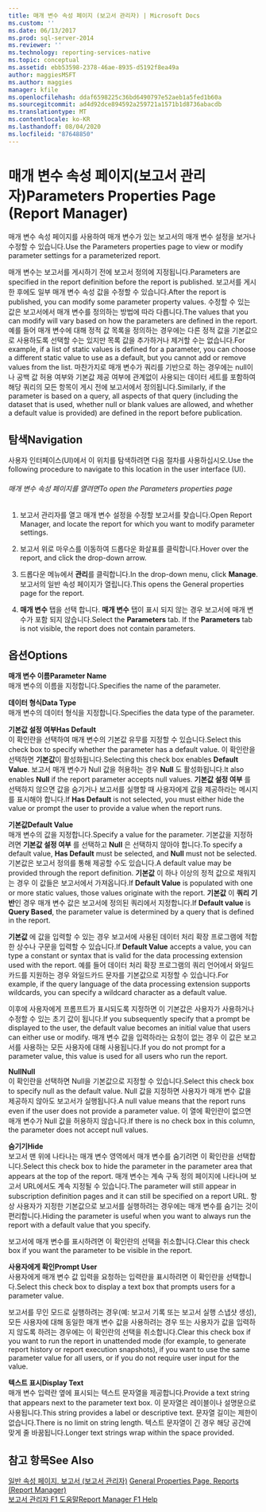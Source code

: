 ```yaml
---
title: 매개 변수 속성 페이지 (보고서 관리자) | Microsoft Docs
ms.custom: ''
ms.date: 06/13/2017
ms.prod: sql-server-2014
ms.reviewer: ''
ms.technology: reporting-services-native
ms.topic: conceptual
ms.assetid: ebb53598-2378-46ae-8935-d5192f8ea49a
author: maggiesMSFT
ms.author: maggies
manager: kfile
ms.openlocfilehash: ddaf6598225c36bd6490797e52aeb1a5fed1b60a
ms.sourcegitcommit: ad4d92dce894592a259721a1571b1d8736abacdb
ms.translationtype: MT
ms.contentlocale: ko-KR
ms.lasthandoff: 08/04/2020
ms.locfileid: "87648850"
---
```

# <a name="parameters-properties-page-report-manager"></a><span data-ttu-id="81773-102">매개 변수 속성 페이지(보고서 관리자)</span><span class="sxs-lookup"><span data-stu-id="81773-102">Parameters Properties Page (Report Manager)</span></span>
  <span data-ttu-id="81773-103">매개 변수 속성 페이지를 사용하여 매개 변수가 있는 보고서의 매개 변수 설정을 보거나 수정할 수 있습니다.</span><span class="sxs-lookup"><span data-stu-id="81773-103">Use the Parameters properties page to view or modify parameter settings for a parameterized report.</span></span>  
  
 <span data-ttu-id="81773-104">매개 변수는 보고서를 게시하기 전에 보고서 정의에 지정됩니다.</span><span class="sxs-lookup"><span data-stu-id="81773-104">Parameters are specified in the report definition before the report is published.</span></span> <span data-ttu-id="81773-105">보고서를 게시한 후에도 일부 매개 변수 속성 값을 수정할 수 있습니다.</span><span class="sxs-lookup"><span data-stu-id="81773-105">After the report is published, you can modify some parameter property values.</span></span> <span data-ttu-id="81773-106">수정할 수 있는 값은 보고서에서 매개 변수를 정의하는 방법에 따라 다릅니다.</span><span class="sxs-lookup"><span data-stu-id="81773-106">The values that you can modify will vary based on how the parameters are defined in the report.</span></span> <span data-ttu-id="81773-107">예를 들어 매개 변수에 대해 정적 값 목록을 정의하는 경우에는 다른 정적 값을 기본값으로 사용하도록 선택할 수는 있지만 목록 값을 추가하거나 제거할 수는 없습니다.</span><span class="sxs-lookup"><span data-stu-id="81773-107">For example, if a list of static values is defined for a parameter, you can choose a different static value to use as a default, but you cannot add or remove values from the list.</span></span> <span data-ttu-id="81773-108">마찬가지로 매개 변수가 쿼리를 기반으로 하는 경우에는 null이나 공백 값 허용 여부와 기본값 제공 여부에 관계없이 사용되는 데이터 세트를 포함하여 해당 쿼리의 모든 항목이 게시 전에 보고서에서 정의됩니다.</span><span class="sxs-lookup"><span data-stu-id="81773-108">Similarly, if the parameter is based on a query, all aspects of that query (including the dataset that is used, whether null or blank values are allowed, and whether a default value is provided) are defined in the report before publication.</span></span>  
  
## <a name="navigation"></a><span data-ttu-id="81773-109">탐색</span><span class="sxs-lookup"><span data-stu-id="81773-109">Navigation</span></span>  
 <span data-ttu-id="81773-110">사용자 인터페이스(UI)에서 이 위치를 탐색하려면 다음 절차를 사용하십시오.</span><span class="sxs-lookup"><span data-stu-id="81773-110">Use the following procedure to navigate to this location in the user interface (UI).</span></span>  
  
###### <a name="to-open-the-parameters-properties-page"></a><span data-ttu-id="81773-111">매개 변수 속성 페이지를 열려면</span><span class="sxs-lookup"><span data-stu-id="81773-111">To open the Parameters properties page</span></span>  
  
1.  <span data-ttu-id="81773-112">보고서 관리자를 열고 매개 변수 설정을 수정할 보고서를 찾습니다.</span><span class="sxs-lookup"><span data-stu-id="81773-112">Open Report Manager, and locate the report for which you want to modify parameter settings.</span></span>  
  
2.  <span data-ttu-id="81773-113">보고서 위로 마우스를 이동하여 드롭다운 화살표를 클릭합니다.</span><span class="sxs-lookup"><span data-stu-id="81773-113">Hover over the report, and click the drop-down arrow.</span></span>  
  
3.  <span data-ttu-id="81773-114">드롭다운 메뉴에서 **관리**를 클릭합니다.</span><span class="sxs-lookup"><span data-stu-id="81773-114">In the drop-down menu, click **Manage**.</span></span> <span data-ttu-id="81773-115">보고서의 일반 속성 페이지가 열립니다.</span><span class="sxs-lookup"><span data-stu-id="81773-115">This opens the General properties page for the report.</span></span>  
  
4.  <span data-ttu-id="81773-116">**매개 변수** 탭을 선택 합니다. **매개 변수** 탭이 표시 되지 않는 경우 보고서에 매개 변수가 포함 되지 않습니다.</span><span class="sxs-lookup"><span data-stu-id="81773-116">Select the **Parameters** tab. If the **Parameters** tab is not visible, the report does not contain parameters.</span></span>  
  
## <a name="options"></a><span data-ttu-id="81773-117">옵션</span><span class="sxs-lookup"><span data-stu-id="81773-117">Options</span></span>  
 <span data-ttu-id="81773-118">**매개 변수 이름**</span><span class="sxs-lookup"><span data-stu-id="81773-118">**Parameter Name**</span></span>  
 <span data-ttu-id="81773-119">매개 변수의 이름을 지정합니다.</span><span class="sxs-lookup"><span data-stu-id="81773-119">Specifies the name of the parameter.</span></span>  
  
 <span data-ttu-id="81773-120">**데이터 형식**</span><span class="sxs-lookup"><span data-stu-id="81773-120">**Data Type**</span></span>  
 <span data-ttu-id="81773-121">매개 변수의 데이터 형식을 지정합니다.</span><span class="sxs-lookup"><span data-stu-id="81773-121">Specifies the data type of the parameter.</span></span>  
  
 <span data-ttu-id="81773-122">**기본값 설정 여부**</span><span class="sxs-lookup"><span data-stu-id="81773-122">**Has Default**</span></span>  
 <span data-ttu-id="81773-123">이 확인란을 선택하여 매개 변수의 기본값 유무를 지정할 수 있습니다.</span><span class="sxs-lookup"><span data-stu-id="81773-123">Select this check box to specify whether the parameter has a default value.</span></span> <span data-ttu-id="81773-124">이 확인란을 선택하면 **기본값**이 활성화됩니다.</span><span class="sxs-lookup"><span data-stu-id="81773-124">Selecting this check box enables **Default Value**.</span></span> <span data-ttu-id="81773-125">보고서 매개 변수가 Null 값을 허용하는 경우 **Null** 도 활성화됩니다.</span><span class="sxs-lookup"><span data-stu-id="81773-125">It also enables **Null** if the report parameter accepts null values.</span></span> <span data-ttu-id="81773-126">**기본값 설정 여부** 를 선택하지 않으면 값을 숨기거나 보고서를 실행할 때 사용자에게 값을 제공하라는 메시지를 표시해야 합니다.</span><span class="sxs-lookup"><span data-stu-id="81773-126">If **Has Default** is not selected, you must either hide the value or prompt the user to provide a value when the report runs.</span></span>  
  
 <span data-ttu-id="81773-127">**기본값**</span><span class="sxs-lookup"><span data-stu-id="81773-127">**Default Value**</span></span>  
 <span data-ttu-id="81773-128">매개 변수의 값을 지정합니다.</span><span class="sxs-lookup"><span data-stu-id="81773-128">Specify a value for the parameter.</span></span> <span data-ttu-id="81773-129">기본값을 지정하려면 **기본값 설정 여부** 를 선택하고 **Null** 은 선택하지 않아야 합니다.</span><span class="sxs-lookup"><span data-stu-id="81773-129">To specify a default value, **Has Default** must be selected, and **Null** must not be selected.</span></span> <span data-ttu-id="81773-130">기본값은 보고서 정의를 통해 제공할 수도 있습니다.</span><span class="sxs-lookup"><span data-stu-id="81773-130">A default value may be provided through the report definition.</span></span> <span data-ttu-id="81773-131">**기본값** 이 하나 이상의 정적 값으로 채워지는 경우 이 값들은 보고서에서 가져옵니다.</span><span class="sxs-lookup"><span data-stu-id="81773-131">If **Default Value** is populated with one or more static values, those values originate with the report.</span></span> <span data-ttu-id="81773-132">**기본값** 이 **쿼리 기반**인 경우 매개 변수 값은 보고서에 정의된 쿼리에서 지정합니다.</span><span class="sxs-lookup"><span data-stu-id="81773-132">If **Default value** is **Query Based**, the parameter value is determined by a query that is defined in the report.</span></span>  
  
 <span data-ttu-id="81773-133">**기본값** 에 값을 입력할 수 있는 경우 보고서에 사용된 데이터 처리 확장 프로그램에 적합한 상수나 구문을 입력할 수 있습니다.</span><span class="sxs-lookup"><span data-stu-id="81773-133">If **Default Value** accepts a value, you can type a constant or syntax that is valid for the data processing extension used with the report.</span></span> <span data-ttu-id="81773-134">예를 들어 데이터 처리 확장 프로그램의 쿼리 언어에서 와일드카드를 지원하는 경우 와일드카드 문자를 기본값으로 지정할 수 있습니다.</span><span class="sxs-lookup"><span data-stu-id="81773-134">For example, if the query language of the data processing extension supports wildcards, you can specify a wildcard character as a default value.</span></span>  
  
 <span data-ttu-id="81773-135">이후에 사용자에게 프롬프트가 표시되도록 지정하면 이 기본값은 사용자가 사용하거나 수정할 수 있는 초기 값이 됩니다.</span><span class="sxs-lookup"><span data-stu-id="81773-135">If you subsequently specify that a prompt be displayed to the user, the default value becomes an initial value that users can either use or modify.</span></span> <span data-ttu-id="81773-136">매개 변수 값을 입력하라는 요청이 없는 경우 이 값은 보고서를 사용하는 모든 사용자에 대해 사용됩니다.</span><span class="sxs-lookup"><span data-stu-id="81773-136">If you do not prompt for a parameter value, this value is used for all users who run the report.</span></span>  
  
 <span data-ttu-id="81773-137">**Null**</span><span class="sxs-lookup"><span data-stu-id="81773-137">**Null**</span></span>  
 <span data-ttu-id="81773-138">이 확인란을 선택하면 Null을 기본값으로 지정할 수 있습니다.</span><span class="sxs-lookup"><span data-stu-id="81773-138">Select this check box to specify null as the default value.</span></span> <span data-ttu-id="81773-139">Null 값을 지정하면 사용자가 매개 변수 값을 제공하지 않아도 보고서가 실행됩니다.</span><span class="sxs-lookup"><span data-stu-id="81773-139">A null value means that the report runs even if the user does not provide a parameter value.</span></span> <span data-ttu-id="81773-140">이 열에 확인란이 없으면 매개 변수가 Null 값을 허용하지 않습니다.</span><span class="sxs-lookup"><span data-stu-id="81773-140">If there is no check box in this column, the parameter does not accept null values.</span></span>  
  
 <span data-ttu-id="81773-141">**숨기기**</span><span class="sxs-lookup"><span data-stu-id="81773-141">**Hide**</span></span>  
 <span data-ttu-id="81773-142">보고서 맨 위에 나타나는 매개 변수 영역에서 매개 변수를 숨기려면 이 확인란을 선택합니다.</span><span class="sxs-lookup"><span data-stu-id="81773-142">Select this check box to hide the parameter in the parameter area that appears at the top of the report.</span></span> <span data-ttu-id="81773-143">매개 변수는 계속 구독 정의 페이지에 나타나며 보고서 URL에서도 계속 지정될 수 있습니다.</span><span class="sxs-lookup"><span data-stu-id="81773-143">The parameter will still appear in subscription definition pages and it can still be specified on a report URL.</span></span> <span data-ttu-id="81773-144">항상 사용자가 지정한 기본값으로 보고서를 실행하려는 경우에는 매개 변수를 숨기는 것이 편리합니다.</span><span class="sxs-lookup"><span data-stu-id="81773-144">Hiding the parameter is useful when you want to always run the report with a default value that you specify.</span></span>  
  
 <span data-ttu-id="81773-145">보고서에 매개 변수를 표시하려면 이 확인란의 선택을 취소합니다.</span><span class="sxs-lookup"><span data-stu-id="81773-145">Clear this check box if you want the parameter to be visible in the report.</span></span>  
  
 <span data-ttu-id="81773-146">**사용자에게 확인**</span><span class="sxs-lookup"><span data-stu-id="81773-146">**Prompt User**</span></span>  
 <span data-ttu-id="81773-147">사용자에게 매개 변수 값 입력을 요청하는 입력란을 표시하려면 이 확인란을 선택합니다.</span><span class="sxs-lookup"><span data-stu-id="81773-147">Select this check box to display a text box that prompts users for a parameter value.</span></span>  
  
 <span data-ttu-id="81773-148">보고서를 무인 모드로 실행하려는 경우(예: 보고서 기록 또는 보고서 실행 스냅샷 생성), 모든 사용자에 대해 동일한 매개 변수 값을 사용하려는 경우 또는 사용자가 값을 입력하지 않도록 하려는 경우에는 이 확인란의 선택을 취소합니다.</span><span class="sxs-lookup"><span data-stu-id="81773-148">Clear this check box if you want to run the report in unattended mode (for example, to generate report history or report execution snapshots), if you want to use the same parameter value for all users, or if you do not require user input for the value.</span></span>  
  
 <span data-ttu-id="81773-149">**텍스트 표시**</span><span class="sxs-lookup"><span data-stu-id="81773-149">**Display Text**</span></span>  
 <span data-ttu-id="81773-150">매개 변수 입력란 옆에 표시되는 텍스트 문자열을 제공합니다.</span><span class="sxs-lookup"><span data-stu-id="81773-150">Provide a text string that appears next to the parameter text box.</span></span> <span data-ttu-id="81773-151">이 문자열은 레이블이나 설명문으로 사용됩니다.</span><span class="sxs-lookup"><span data-stu-id="81773-151">This string provides a label or descriptive text.</span></span> <span data-ttu-id="81773-152">문자열 길이는 제한이 없습니다.</span><span class="sxs-lookup"><span data-stu-id="81773-152">There is no limit on string length.</span></span> <span data-ttu-id="81773-153">텍스트 문자열이 긴 경우 해당 공간에 맞게 줄 바꿈됩니다.</span><span class="sxs-lookup"><span data-stu-id="81773-153">Longer text strings wrap within the space provided.</span></span>  
  
## <a name="see-also"></a><span data-ttu-id="81773-154">참고 항목</span><span class="sxs-lookup"><span data-stu-id="81773-154">See Also</span></span>  
 <span data-ttu-id="81773-155">[일반 속성 페이지, 보고서 &#40;보고서 관리자&#41;](../../2014/reporting-services/general-properties-page-reports-report-manager.md) </span><span class="sxs-lookup"><span data-stu-id="81773-155">[General Properties Page, Reports &#40;Report Manager&#41;](../../2014/reporting-services/general-properties-page-reports-report-manager.md) </span></span>  
 [<span data-ttu-id="81773-156">보고서 관리자 F1 도움말</span><span class="sxs-lookup"><span data-stu-id="81773-156">Report Manager F1 Help</span></span>](../../2014/reporting-services/report-manager-f1-help.md)  
  
  

